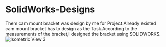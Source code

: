 # SolidWorks-Designs

Them cam mount bracket was design by me for Project.Already existed cam mount bracket has to design as the Task.According to the measurements of the bracket,I designed the bracket using SOLIDWORKS.
![Isometric View 3](https://github.com/NipunPushpakumara/SolidWorks-Designs/assets/129825942/4e7959cf-72a9-4eb5-86a0-f75dc141c767)
